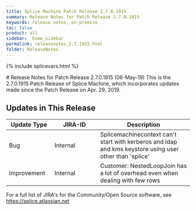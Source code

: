 ```yaml
---
title: Splice Machine Patch Release 2.7.0.1915
summary: Release Notes for Patch Release 2.7.0.1915
keywords: release notes, on-premise
toc: false
product: all
sidebar:  home_sidebar
permalink: releasenotes_2.7.1915.html
folder: ReleaseNotes
---
```

{% include splicevars.html %}
<section>
<div class="TopicContent" data-swiftype-index="true" markdown="1">
# Release Notes for Patch Release 2.7.0.1915 (06-May-19)
This is the 2.7.0.1915 Patch Release of Splice Machine, which incorporates updates made since the Patch Release on Apr. 29, 2019.

## Updates in This Release
<table>
    <col width="125px" />
    <col width="125px" />
    <col />
    <thead>
        <tr>
            <th>Update Type</th>
            <th>JIRA-ID</th>
            <th>Description</th>
        </tr>
    </thead>
    <tbody>
        <tr>
            <td>Bug</td>
            <td>Internal</td>
            <td>Splicemachinecontext can't start with kerberos and ldap and kms keystore using user other than 'splice'</td>
        </tr>
        <tr>
            <td>Improvement</td>
            <td>Internal</td>
            <td>Customer: NestedLoopJoin has a lot of overhead even when dealing with few rows</td>
        </tr>
    </tbody>
</table>

For a full list of JIRA's for the Community/Open Source software, see <https://splice.atlassian.net>

</div>
</section>
